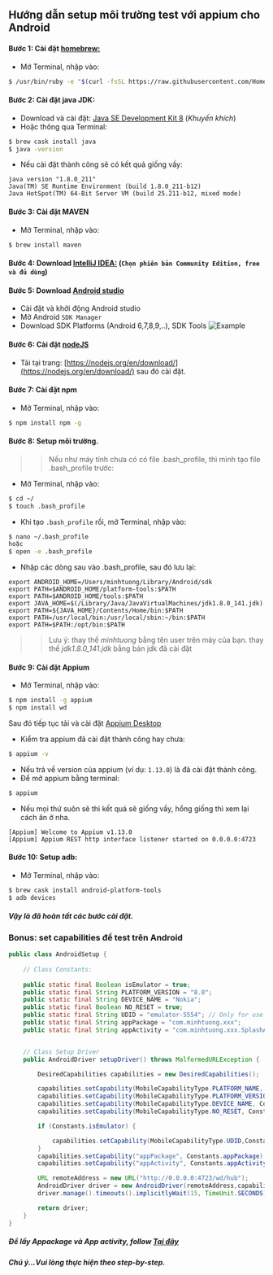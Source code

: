 ## Hướng dẫn setup môi trường test với appium cho Android



#### Bước 1: Cài đặt [homebrew:](https://brew.sh/)
- Mở Terminal, nhập vào:

```bash
$ /usr/bin/ruby -e "$(curl -fsSL https://raw.githubusercontent.com/Homebrew/install/master/install)"
```


#### Bước 2: Cài đặt java JDK:
- Download và cài đặt: [Java SE Development Kit 8](https://www.oracle.com/technetwork/java/javaee/downloads/jdk8-downloads-2133151.html) (_Khuyến khích_)
- Hoặc thông qua Terminal: 

```bash
$ brew cask install java 
$ java -version
``` 

- Nếu cài đặt thành công sẽ có kết quả giống vầy:
```
java version "1.8.0_211"
Java(TM) SE Runtime Environment (build 1.8.0_211-b12)
Java HotSpot(TM) 64-Bit Server VM (build 25.211-b12, mixed mode)
```

#### Bước 3: Cài đặt MAVEN
- Mở Terminal, nhập vào:
 
```bash
$ brew install maven 
```


#### Bước 4: Download [IntelliJ IDEA:](https://www.jetbrains.com/idea/download/#section=mac) (`Chọn phiên bản Community Edition, free và đủ dùng`)

#### Bước 5: Download [Android studio](https://developer.android.com/studio)
- Cài đặt và khởi động Android studio
- Mở Android `SDK Manager`
- Download SDK Platforms (Android 6,7,8,9,..), SDK Tools
![Example](https://github.com/hominhtuong/appium/blob/master/resources/sdk-manager.png)


#### Bước 6: Cài đặt [nodeJS](https://nodejs.org/en/download/)

- Tải tại trang: [https://nodejs.org/en/download/](https://nodejs.org/en/download/) sau đó cài đặt.

#### Bước 7: Cài đặt npm
- Mở Terminal, nhập vào:

```bash
$ npm install npm -g
```

#### Bước 8: Setup môi trường.

>> Nếu như máy tính chưa có có file .bash_profile, thì mình tạo file .bash_profile trước:

- Mở Terminal, nhập vào:

```bash
$ cd ~/
$ touch .bash_profile
```

- Khi tạo `.bash_profile` rồi, mở Terminal, nhập vào:
```bash
$ nano ~/.bash_profile
hoặc
$ open -e .bash_profile
```

- Nhập các dòng sau vào .bash_profile, sau đó lưu lại:
 
```
export ANDROID_HOME=/Users/minhtuong/Library/Android/sdk
export PATH=$ANDROID_HOME/platform-tools:$PATH
export PATH=$ANDROID_HOME/tools:$PATH
export JAVA_HOME=$(/Library/Java/JavaVirtualMachines/jdk1.8.0_141.jdk)
export PATH=${JAVA_HOME}/Contents/Home/bin:$PATH
export PATH=/usr/local/bin:/usr/local/sbin:~/bin:$PATH
export PATH=$PATH:/opt/bin:$PATH
```

>> Lưu ý:
thay thế *minhtuong* bằng tên user trên máy của bạn.
thay thế *jdk1.8.0_141.jdk* bằng bản jdk đã cài đặt 


#### Bước 9: Cài đặt Appium
- Mở Terminal, nhập vào:

```bash
$ npm install -g appium
$ npm install wd
```
Sau đó tiếp tục tải và cài đặt [Appium Desktop](https://github.com/appium/appium-desktop/releases)

- Kiểm tra appium đã cài đặt thành công hay chưa:
```bash
$ appium -v
```
- Nếu trả về version của appium (ví dụ: `1.13.0`) là đã cài đặt thành công.
- Để mở appium bằng terminal:

```bash
$ appium
```

- Nếu mọi thứ suôn sẽ thì kết quả sẽ giống vầy, hổng giống thì xem lại cách ăn ở nha.  
```
[Appium] Welcome to Appium v1.13.0
[Appium] Appium REST http interface listener started on 0.0.0.0:4723
```

#### Bước 10: Setup adb:
- Mở Terminal, nhập vào:
```bash
$ brew cask install android-platform-tools
$ adb devices
```

##### Vậy là đã hoàn tất các bước cài đặt.
### Bonus: set capabilities để test trên Android

```java
public class AndroidSetup {
    
    // Class Constants:
    
    public static final Boolean isEmulator = true;
    public static final String PLATFORM_VERSION = "8.0";
    public static final String DEVICE_NAME = "Nokia";
    public static final Boolean NO_RESET = true;
    public static final String UDID = "emulator-5554"; // Only for use emulator (isEmulator = true)
    public static final String appPackage = "com.minhtuong.xxx";
    public static final String appActivity = "com.minhtuong.xxx.SplashActivity";


    // Class Setup Driver
    public AndroidDriver setupDriver() throws MalformedURLException {

        DesiredCapabilities capabilities = new DesiredCapabilities();

        capabilities.setCapability(MobileCapabilityType.PLATFORM_NAME, MobilePlatform.ANDROID);
        capabilities.setCapability(MobileCapabilityType.PLATFORM_VERSION, Constants.PLATFORM_VERSION);
        capabilities.setCapability(MobileCapabilityType.DEVICE_NAME, Constants.DEVICE_NAME);
        capabilities.setCapability(MobileCapabilityType.NO_RESET, Constants.NO_RESET);

        if (Constants.isEmulator) {

            capabilities.setCapability(MobileCapabilityType.UDID,Constants.UDID);
        }
        capabilities.setCapability("appPackage", Constants.appPackage);
        capabilities.setCapability("appActivity", Constants.appActivity);

        URL remoteAddress = new URL("http://0.0.0.0:4723/wd/hub");
        AndroidDriver driver = new AndroidDriver(remoteAddress,capabilities);
        driver.manage().timeouts().implicitlyWait(15, TimeUnit.SECONDS);

        return driver;
    }
}
```
##### Để lấy Appackage và App activity, follow [Tại đây](http://www.automationtestinghub.com/apppackage-and-appactivity-name/)

##### Chú ý...Vui lòng thực hiện theo step-by-step. 